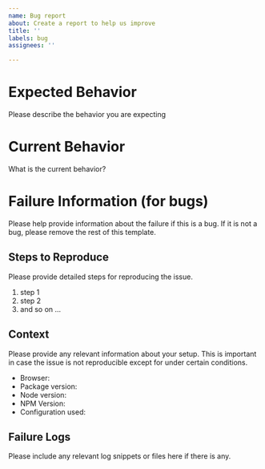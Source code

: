 ```yaml
---
name: Bug report
about: Create a report to help us improve
title: ''
labels: bug
assignees: ''

---
```


# Expected Behavior

Please describe the behavior you are expecting

# Current Behavior

What is the current behavior?

# Failure Information (for bugs)

Please help provide information about the failure if this is a bug. If it is not a bug, please remove the rest of this template.

## Steps to Reproduce

Please provide detailed steps for reproducing the issue.

1. step 1
2. step 2
3. and so on ...

## Context

Please provide any relevant information about your setup. This is important in case the issue is not reproducible except for under certain conditions.

* Browser:
* Package version:
* Node version:
* NPM Version:
* Configuration used:

## Failure Logs

Please include any relevant log snippets or files here if there is any.
